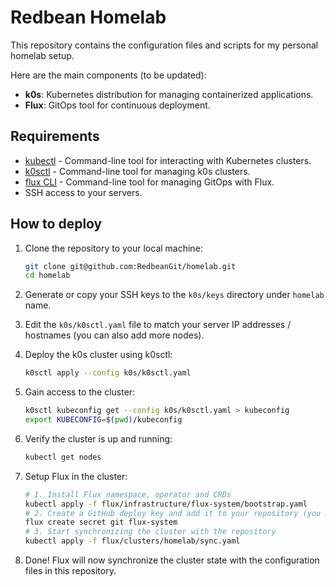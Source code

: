 # Redbean Homelab

This repository contains the configuration files and scripts for my personal homelab setup.

Here are the main components (to be updated):

- **k0s**: Kubernetes distribution for managing containerized applications.
- **Flux**: GitOps tool for continuous deployment.

## Requirements

- [kubectl](https://kubernetes.io/docs/tasks/tools/) - Command-line tool for interacting with Kubernetes clusters.
- [k0sctl](https://docs.k0sproject.io/stable/install/) - Command-line tool for managing k0s clusters.
- [flux CLI](https://fluxcd.io/docs/installation/) - Command-line tool for managing GitOps with Flux.
- SSH access to your servers.

## How to deploy

1. Clone the repository to your local machine:

   ```bash
   git clone git@github.com:RedbeanGit/homelab.git
   cd homelab
   ```

2. Generate or copy your SSH keys to the `k0s/keys` directory under `homelab` name.

3. Edit the `k0s/k0sctl.yaml` file to match your server IP addresses / hostnames (you can also add more nodes).

4. Deploy the k0s cluster using k0sctl:

   ```bash
   k0sctl apply --config k0s/k0sctl.yaml
   ```

5. Gain access to the cluster:

   ```bash
   k0sctl kubeconfig get --config k0s/k0sctl.yaml > kubeconfig
   export KUBECONFIG=$(pwd)/kubeconfig
   ```

6. Verify the cluster is up and running:

   ```bash
   kubectl get nodes
   ```

7. Setup Flux in the cluster:

   ```bash
   # 1. Install Flux namespace, operator and CRDs
   kubectl apply -f flux/infrastructure/flux-system/bootstrap.yaml
   # 2. Create a GitHub deploy key and add it to your repository (you must add it to your Github repo as a deploy key with read access)
   flux create secret git flux-system
   # 3. Start synchronizing the cluster with the repository
   kubectl apply -f flux/clusters/homelab/sync.yaml
   ```

8. Done! Flux will now synchronize the cluster state with the configuration files in this repository.
